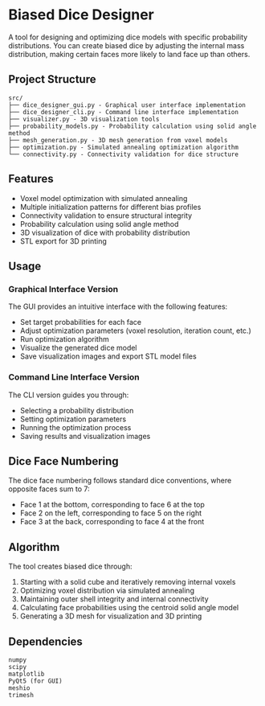 # Biased Dice Designer

A tool for designing and optimizing dice models with specific probability distributions. You can create biased dice by adjusting the internal mass distribution, making certain faces more likely to land face up than others.

## Project Structure

```
src/
├── dice_designer_gui.py - Graphical user interface implementation
├── dice_designer_cli.py - Command line interface implementation
├── visualizer.py - 3D visualization tools
├── probability_models.py - Probability calculation using solid angle method
├── mesh_generation.py - 3D mesh generation from voxel models
├── optimization.py - Simulated annealing optimization algorithm
└── connectivity.py - Connectivity validation for dice structure
```

## Features

- Voxel model optimization with simulated annealing
- Multiple initialization patterns for different bias profiles
- Connectivity validation to ensure structural integrity
- Probability calculation using solid angle method
- 3D visualization of dice with probability distribution
- STL export for 3D printing

## Usage

### Graphical Interface Version

The GUI provides an intuitive interface with the following features:
- Set target probabilities for each face
- Adjust optimization parameters (voxel resolution, iteration count, etc.)
- Run optimization algorithm
- Visualize the generated dice model
- Save visualization images and export STL model files

### Command Line Interface Version

The CLI version guides you through:
- Selecting a probability distribution
- Setting optimization parameters
- Running the optimization process
- Saving results and visualization images

## Dice Face Numbering

The dice face numbering follows standard dice conventions, where opposite faces sum to 7:
- Face 1 at the bottom, corresponding to face 6 at the top
- Face 2 on the left, corresponding to face 5 on the right
- Face 3 at the back, corresponding to face 4 at the front

## Algorithm

The tool creates biased dice through:

1. Starting with a solid cube and iteratively removing internal voxels
2. Optimizing voxel distribution via simulated annealing
3. Maintaining outer shell integrity and internal connectivity
4. Calculating face probabilities using the centroid solid angle model
5. Generating a 3D mesh for visualization and 3D printing

## Dependencies

```
numpy
scipy
matplotlib
PyQt5 (for GUI)
meshio
trimesh
```

